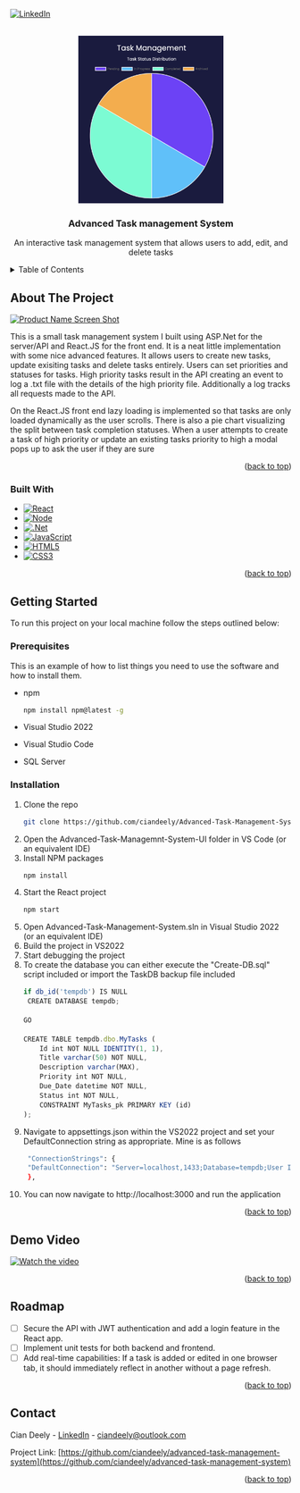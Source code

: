 [![LinkedIn][linkedin-shield]][linkedin-url]
<a name="readme-top"></a>



<!-- PROJECT LOGO -->
<br />
<div align="center">
  <a href="https://github.com/CianDeely/Advanced-Task-Management-System">
    <img src="images/logo.png" alt="Logo" width="260" height="300">
  </a>

<h3 align="center">Advanced Task management System</h3>

  <p align="center">
    An interactive task management system that allows users to add, edit, and delete tasks
    <br />
  </p>
</div>



<!-- TABLE OF CONTENTS -->
<details>
  <summary>Table of Contents</summary>
  <ol>
    <li>
      <a href="#about-the-project">About The Project</a>
      <ul>
        <li><a href="#built-with">Built With</a></li>
      </ul>
    </li>
    <li>
      <a href="#getting-started">Getting Started</a>
      <ul>
        <li><a href="#prerequisites">Prerequisites</a></li>
        <li><a href="#installation">Installation</a></li>
      </ul>
    </li>
    <li><a href="#demo">Usage</a></li>
    <li><a href="#roadmap">Roadmap</a></li>
    <li><a href="#contact">Contact</a></li>
  </ol>
</details>



<!-- ABOUT THE PROJECT -->
## About The Project

[![Product Name Screen Shot][product-screenshot]](https://example.com)

This is a small task management system I built using ASP.Net for the server/API and React.JS for the front end. It is a neat little implementation with some nice advanced features. 
It allows users to create new tasks, update exisiting tasks and delete tasks entirely.
Users can set priorities and statuses for tasks. High priority tasks result in the API creating an event to log a .txt file with the details of the high priority file.
Additionally a log tracks all requests made to the API.

On the React.JS front end lazy loading is implemented so that tasks are only loaded dynamically as the user scrolls.
There is also a pie chart visualizing the split between task completion statuses.
When a user attempts to create a task of high priority or update an existing tasks priority to high a modal pops up to ask the user if they are sure
<p align="right">(<a href="#readme-top">back to top</a>)</p>



### Built With

* [![React][React.js]][React-url]
* [![Node][Node.js]][Node-url]
* [![.Net][.Net]][.Net-url]
* [![JavaScript][JavaScript]][JavaScript-url]
* [![HTML5][HTML5]][HTML5-url]
* [![CSS3][CSS3]][CSS3-url]

<p align="right">(<a href="#readme-top">back to top</a>)</p>



<!-- GETTING STARTED -->
## Getting Started

To run this project on your local machine follow the steps outlined below:

### Prerequisites

This is an example of how to list things you need to use the software and how to install them.
* npm
  ```sh
  npm install npm@latest -g
  ```
* Visual Studio 2022

* Visual Studio Code
* SQL Server

### Installation

1. Clone the repo
   ```sh
   git clone https://github.com/ciandeely/Advanced-Task-Management-System
   ```
2. Open the Advanced-Task-Managemnt-System-UI folder in VS Code (or an equivalent IDE)
3. Install NPM packages
   ```sh
   npm install
   ```
4. Start the React project
   ```js
   npm start
   ```
5. Open Advanced-Task-Management-System.sln in Visual Studio 2022 (or an equivalent IDE)
6. Build the project in VS2022
7. Start debugging the project
8. To create the database you can either execute the "Create-DB.sql" script included or import the TaskDB backup file included
    ```js
   if db_id('tempdb') IS NULL
     CREATE DATABASE tempdb;
    
    GO

    CREATE TABLE tempdb.dbo.MyTasks (
        Id int NOT NULL IDENTITY(1, 1),
        Title varchar(50) NOT NULL,
        Description varchar(MAX),
        Priority int NOT NULL,
        Due_Date datetime NOT NULL,
        Status int NOT NULL,
        CONSTRAINT MyTasks_pk PRIMARY KEY (id)
    );
   ```
9. Navigate to appsettings.json within the VS2022 project and set your DefaultConnection string as appropriate. Mine is as follows
   ```sh
    "ConnectionStrings": {
    "DefaultConnection": "Server=localhost,1433;Database=tempdb;User Id=sa;password=Cytidel2024;Trusted_Connection=false;Encrypt=false;TrustServerCertificate=true;MultipleActiveResultSets=true;"
    },
    ```
10. You can now navigate to http://localhost:3000 and run the application

<p align="right">(<a href="#readme-top">back to top</a>)</p>



<!-- DEMO VIDEO -->
## Demo Video

[![Watch the video](https://img.youtube.com/vi/wk98vNcyCMs/maxresdefault.jpg)](https://www.youtube.com/watch?v=wk98vNcyCMs)

<p align="right">(<a href="#readme-top">back to top</a>)</p>



<!-- ROADMAP -->
## Roadmap

- [ ] Secure the API with JWT authentication and add a login feature in the React app.
- [ ] Implement unit tests for both backend and frontend.
- [ ] Add real-time capabilities: If a task is added or edited in one browser tab, it should
immediately reflect in another without a page refresh.

<p align="right">(<a href="#readme-top">back to top</a>)</p>


<!-- CONTACT -->
## Contact

Cian Deely - [LinkedIn](https://www.linkedin.com/in/ciandeely) - ciandeely@outlook.com

Project Link: [https://github.com/ciandeely/advanced-task-management-system](https://github.com/ciandeely/advanced-task-management-system)

<p align="right">(<a href="#readme-top">back to top</a>)</p>






<!-- MARKDOWN LINKS & IMAGES -->
[linkedin-shield]: https://img.shields.io/badge/-LinkedIn-black.svg?style=for-the-badge&logo=linkedin&colorB=555
[linkedin-url]: https://linkedin.com/in/ciandeely
[product-screenshot]: images/demo.gif
[React.js]: https://img.shields.io/badge/React-20232A?style=for-the-badge&logo=react&logoColor=61DAFB
[React-url]: https://reactjs.org/
[Node.js]:  https://img.shields.io/badge/Node.js-43853D?style=for-the-badge&logo=node.js&logoColor=white
[Node-url]: https://nodejs.org/en
[JavaScript]: https://img.shields.io/badge/JavaScript-F7DF1E?style=for-the-badge&logo=javascript&logoColor=black
[JavaScript-url]: https://www.javascript.com
[.Net]: https://img.shields.io/badge/.NET-5C2D91?style=for-the-badge&logo=.net&logoColor=white
[.Net-url]: https://dotnet.microsoft.com/en-us/
[HTML5]: https://img.shields.io/badge/HTML5-E34F26?style=for-the-badge&logo=html5&logoColor=white
[HTML5-url]: https://www.w3schools.com/html/
[CSS3]: https://img.shields.io/badge/CSS3-1572B6?style=for-the-badge&logo=css3&logoColor=white
[CSS3-url]: https://www.tutorialspoint.com/css/css3_tutorial.htm#:~:text=Cascading%20Style%20Sheets%20(CSS)%20is,Namespaces
